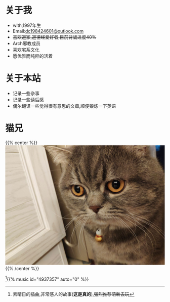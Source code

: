 
# 关于我
- with,1997年生
- Email:dc198424601@outlook.com
- ~~喜欢道家,道德经爱好者,目前背诵进度40%~~
- Arch邪教成员
- 喜欢宅系文化
- 愿优雅而纯粹的活着

# 关于本站
- 记录一些杂事
- 记录一些读后感
- 偶尔翻译一些觉得很有意思的文章,顺便锻炼一下英语

# 猫兄
{{% center %}}
![ ](/img/my_cat.jpg)
{{% /center %}}

[^1]{{% music id="4937357" auto="0" %}}

[^1]:素晴日的插曲,非常感人的故事(**这是真的**),~~强烈推荐萌新去玩~~